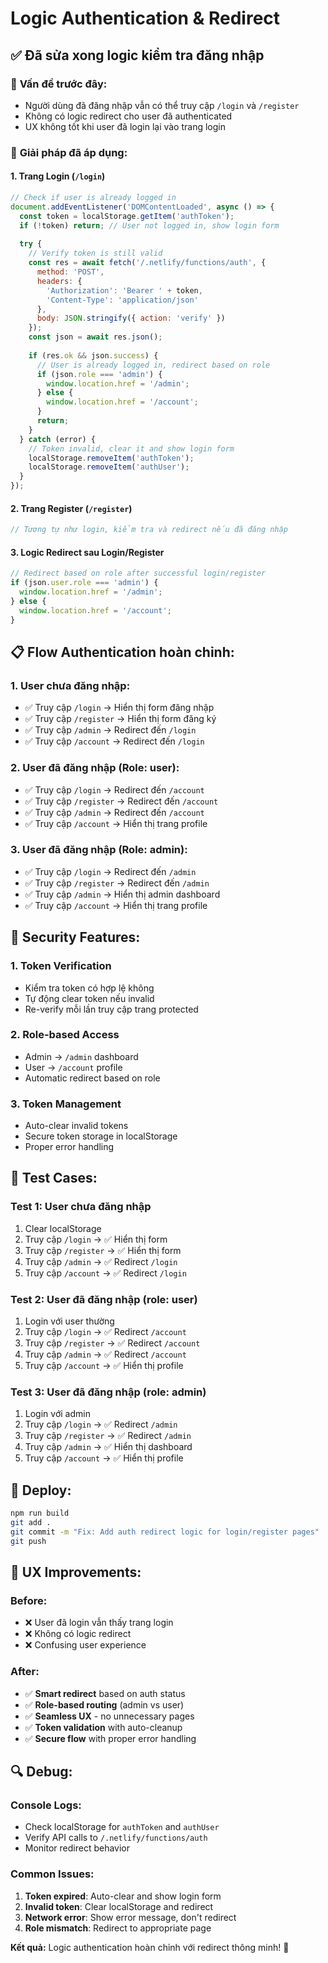 # Logic Authentication & Redirect

## ✅ Đã sửa xong logic kiểm tra đăng nhập

### 🔧 **Vấn đề trước đây:**
- Người dùng đã đăng nhập vẫn có thể truy cập `/login` và `/register`
- Không có logic redirect cho user đã authenticated
- UX không tốt khi user đã login lại vào trang login

### 🚀 **Giải pháp đã áp dụng:**

#### **1. Trang Login (`/login`)**
```javascript
// Check if user is already logged in
document.addEventListener('DOMContentLoaded', async () => {
  const token = localStorage.getItem('authToken');
  if (!token) return; // User not logged in, show login form
  
  try {
    // Verify token is still valid
    const res = await fetch('/.netlify/functions/auth', {
      method: 'POST',
      headers: { 
        'Authorization': 'Bearer ' + token, 
        'Content-Type': 'application/json' 
      },
      body: JSON.stringify({ action: 'verify' })
    });
    const json = await res.json();
    
    if (res.ok && json.success) {
      // User is already logged in, redirect based on role
      if (json.role === 'admin') {
        window.location.href = '/admin';
      } else {
        window.location.href = '/account';
      }
      return;
    }
  } catch (error) {
    // Token invalid, clear it and show login form
    localStorage.removeItem('authToken');
    localStorage.removeItem('authUser');
  }
});
```

#### **2. Trang Register (`/register`)**
```javascript
// Tương tự như login, kiểm tra và redirect nếu đã đăng nhập
```

#### **3. Logic Redirect sau Login/Register**
```javascript
// Redirect based on role after successful login/register
if (json.user.role === 'admin') {
  window.location.href = '/admin';
} else {
  window.location.href = '/account';
}
```

## 📋 **Flow Authentication hoàn chỉnh:**

### **1. User chưa đăng nhập:**
- ✅ Truy cập `/login` → Hiển thị form đăng nhập
- ✅ Truy cập `/register` → Hiển thị form đăng ký
- ✅ Truy cập `/admin` → Redirect đến `/login`
- ✅ Truy cập `/account` → Redirect đến `/login`

### **2. User đã đăng nhập (Role: user):**
- ✅ Truy cập `/login` → Redirect đến `/account`
- ✅ Truy cập `/register` → Redirect đến `/account`
- ✅ Truy cập `/admin` → Redirect đến `/account`
- ✅ Truy cập `/account` → Hiển thị trang profile

### **3. User đã đăng nhập (Role: admin):**
- ✅ Truy cập `/login` → Redirect đến `/admin`
- ✅ Truy cập `/register` → Redirect đến `/admin`
- ✅ Truy cập `/admin` → Hiển thị admin dashboard
- ✅ Truy cập `/account` → Hiển thị trang profile

## 🔐 **Security Features:**

### **1. Token Verification**
- Kiểm tra token có hợp lệ không
- Tự động clear token nếu invalid
- Re-verify mỗi lần truy cập trang protected

### **2. Role-based Access**
- Admin → `/admin` dashboard
- User → `/account` profile
- Automatic redirect based on role

### **3. Token Management**
- Auto-clear invalid tokens
- Secure token storage in localStorage
- Proper error handling

## 🎯 **Test Cases:**

### **Test 1: User chưa đăng nhập**
1. Clear localStorage
2. Truy cập `/login` → ✅ Hiển thị form
3. Truy cập `/register` → ✅ Hiển thị form
4. Truy cập `/admin` → ✅ Redirect `/login`
5. Truy cập `/account` → ✅ Redirect `/login`

### **Test 2: User đã đăng nhập (role: user)**
1. Login với user thường
2. Truy cập `/login` → ✅ Redirect `/account`
3. Truy cập `/register` → ✅ Redirect `/account`
4. Truy cập `/admin` → ✅ Redirect `/account`
5. Truy cập `/account` → ✅ Hiển thị profile

### **Test 3: User đã đăng nhập (role: admin)**
1. Login với admin
2. Truy cập `/login` → ✅ Redirect `/admin`
3. Truy cập `/register` → ✅ Redirect `/admin`
4. Truy cập `/admin` → ✅ Hiển thị dashboard
5. Truy cập `/account` → ✅ Hiển thị profile

## 🚀 **Deploy:**

```bash
npm run build
git add .
git commit -m "Fix: Add auth redirect logic for login/register pages"
git push
```

## 📱 **UX Improvements:**

### **Before:**
- ❌ User đã login vẫn thấy trang login
- ❌ Không có logic redirect
- ❌ Confusing user experience

### **After:**
- ✅ **Smart redirect** based on auth status
- ✅ **Role-based routing** (admin vs user)
- ✅ **Seamless UX** - no unnecessary pages
- ✅ **Token validation** with auto-cleanup
- ✅ **Secure flow** with proper error handling

## 🔍 **Debug:**

### **Console Logs:**
- Check localStorage for `authToken` and `authUser`
- Verify API calls to `/.netlify/functions/auth`
- Monitor redirect behavior

### **Common Issues:**
1. **Token expired**: Auto-clear and show login form
2. **Invalid token**: Clear localStorage and redirect
3. **Network error**: Show error message, don't redirect
4. **Role mismatch**: Redirect to appropriate page

**Kết quả:** Logic authentication hoàn chỉnh với redirect thông minh! 🎉
